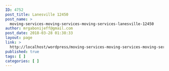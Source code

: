 ```yaml
---
ID: 4752
post_title: Lanesville 12450
post_name: >
  moving-services-moving-services-moving-services-lanesville-12450
author: mrgabonijeff@gmail.com
post_date: 2018-03-28 01:38:33
layout: page
link: >
  http://localhost/wordpress/moving-services-moving-services-moving-services-lanesville-12450/
published: true
tags: [ ]
categories: [ ]
---
```

